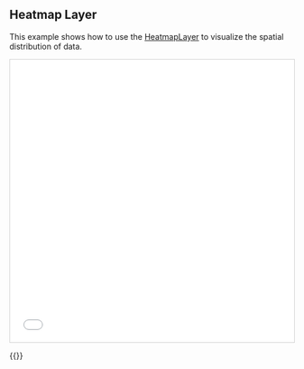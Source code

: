 ## Heatmap Layer

This example shows how to use the <a href="https://deck.gl/docs/api-reference/aggregation-layers/heatmap-layer">HeatmapLayer</a> to visualize the spatial distribution of data. 

<iframe src="../heatmap-layer.html" style="border: 1px solid #cfcfcf; width: 100%; height: 500px" title="Heatmap Layer"></iframe>

{{<codeHighlight src="heatmap-layer.html" lang="html">}}
